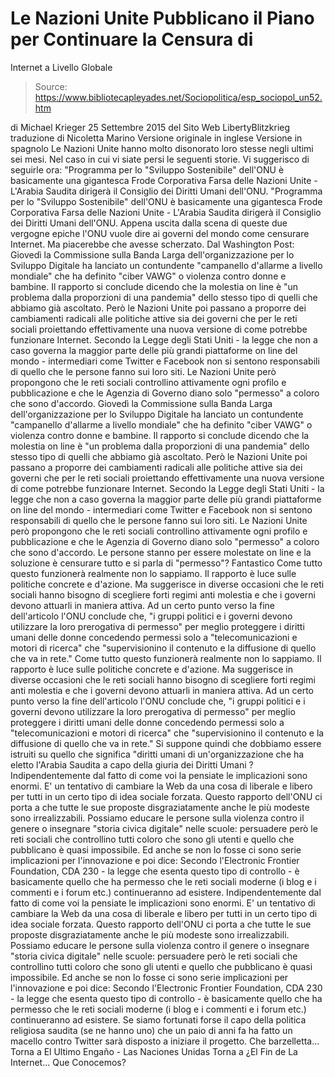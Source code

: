 # Le Nazioni Unite Pubblicano il Piano per Continuare la Censura di 
Internet a Livello Globale

> Source: https://www.bibliotecapleyades.net/Sociopolitica/esp_sociopol_un52.htm

di Michael Krieger
25 Settembre 2015
del Sito Web LibertyBlitzkrieg
traduzione di Nicoletta Marino
Versione originale in inglese
Versione in spagnolo
Le Nazioni Unite hanno molto disonorato loro stesse negli ultimi sei mesi.
Nel caso in cui vi siate persi le seguenti storie. Vi suggerisco di seguirle ora:
"Programma per lo "Sviluppo Sostenibile" dell'ONU è basicamente una gigantesca Frode Corporativa Farsa delle Nazioni Unite - L'Arabia Saudita dirigerà il Consiglio dei Diritti Umani dell'ONU.
"Programma per lo "Sviluppo Sostenibile" dell'ONU è basicamente una gigantesca Frode Corporativa
Farsa delle Nazioni Unite - L'Arabia Saudita dirigerà il Consiglio dei Diritti Umani dell'ONU.
Appena uscita dalla scena di queste due vergogne epiche l'ONU vuole dire ai governi del mondo come censurare Internet. Ma piacerebbe che avesse scherzato.
Dal Washington Post:
Giovedì la Commissione sulla Banda Larga dell'organizzazione per lo Sviluppo Digitale ha lanciato un contundente "campanello d'allarme a livello mondiale" che ha definito "ciber VAWG" o violenza contro donne e bambine. Il rapporto si conclude dicendo che la molestia on line è "un problema dalla proporzioni di una pandemia" dello stesso tipo di quelli che abbiamo già ascoltato. Però le Nazioni Unite poi passano a proporre dei cambiamenti radicali alle politiche attive sia dei governi che per le reti sociali proiettando effettivamente una nuova versione di come potrebbe funzionare Internet. Secondo la Legge degli Stati Uniti - la legge che non a caso governa la maggior parte delle più grandi piattaforme on line del mondo - intermediari come Twitter e Facebook non si sentono responsabili di quello che le persone fanno sui loro siti. Le Nazioni Unite però propongono che le reti sociali controllino attivamente ogni profilo e pubblicazione e che le Agenzia di Governo diano solo "permesso" a coloro che sono d'accordo.
Giovedì la Commissione sulla Banda Larga dell'organizzazione per lo Sviluppo Digitale ha lanciato un contundente "campanello d'allarme a livello mondiale" che ha definito "ciber VAWG" o violenza contro donne e bambine.
Il rapporto si conclude dicendo che la molestia on line è "un problema dalla proporzioni di una pandemia" dello stesso tipo di quelli che abbiamo già ascoltato.
Però le Nazioni Unite poi passano a proporre dei cambiamenti radicali alle politiche attive sia dei governi che per le reti sociali proiettando effettivamente una nuova versione di come potrebbe funzionare Internet.
Secondo la Legge degli Stati Uniti - la legge che non a caso governa la maggior parte delle più grandi piattaforme on line del mondo - intermediari come Twitter e Facebook non si sentono responsabili di quello che le persone fanno sui loro siti.
Le Nazioni Unite però propongono che le reti sociali controllino attivamente ogni profilo e pubblicazione e che le Agenzia di Governo diano solo "permesso" a coloro che sono d'accordo.
Le persone stanno per essere molestate on line e la soluzione è censurare tutto e si parla di "permesso"? Fantastico
Come tutto questo funzionerà realmente non lo sappiamo. Il rapporto è luce sulle politiche concrete e d'azione. Ma suggerisce in diverse occasioni che le reti sociali hanno bisogno di scegliere forti regimi anti molestia e che i governi devono attuarli in maniera attiva. Ad un certo punto verso la fine dell'articolo l'ONU conclude che, "i gruppi politici e i governi devono utilizzare la loro prerogativa di permesso" per meglio proteggere i diritti umani delle donne concedendo permessi solo a "telecomunicazioni e motori di ricerca" che "supervisionino il contenuto e la diffusione di quello che va in rete."
Come tutto questo funzionerà realmente non lo sappiamo. Il rapporto è luce sulle politiche concrete e d'azione.
Ma suggerisce in diverse occasioni che le reti sociali hanno bisogno di scegliere forti regimi anti molestia e che i governi devono attuarli in maniera attiva.
Ad un certo punto verso la fine dell'articolo l'ONU conclude che,
"i gruppi politici e i governi devono utilizzare la loro prerogativa di permesso" per meglio proteggere i diritti umani delle donne concedendo permessi solo a "telecomunicazioni e motori di ricerca" che "supervisionino il contenuto e la diffusione di quello che va in rete."
Si suppone quindi che dobbiamo essere istruiti su quello che significa "diritti umani di un'organizzazione che ha eletto l'Arabia Saudita a capo della giuria dei Diritti Umani ?
Indipendentemente dal fatto di come voi la pensiate le implicazioni sono enormi. E' un tentativo di cambiare la Web da una cosa di liberale e libero per tutti in un certo tipo di idea sociale forzata. Questo rapporto dell'ONU ci porta a che tutte le sue proposte disgraziatamente anche le più modeste sono irrealizzabili. Possiamo educare le persone sulla violenza contro il genere o insegnare "storia civica digitale" nelle scuole: persuadere però le reti sociali che controllino tutti coloro che sono gli utenti e quello che pubblicano è quasi impossibile. Ed anche se non lo fosse ci sono serie implicazioni per l'innovazione e poi dice: Secondo l'Electronic Frontier Foundation, CDA 230 - la legge che esenta questo tipo di controllo - è basicamente quello che ha permesso che le reti sociali moderne (i blog e i commenti e i forum etc.) continueranno ad esistere.
Indipendentemente dal fatto di come voi la pensiate le implicazioni sono enormi.
E' un tentativo di cambiare la Web da una cosa di liberale e libero per tutti in un certo tipo di idea sociale forzata.
Questo rapporto dell'ONU ci porta a che tutte le sue proposte disgraziatamente anche le più modeste sono irrealizzabili.
Possiamo educare le persone sulla violenza contro il genere o insegnare "storia civica digitale" nelle scuole: persuadere però le reti sociali che controllino tutti coloro che sono gli utenti e quello che pubblicano è quasi impossibile.
Ed anche se non lo fosse ci sono serie implicazioni per l'innovazione e poi dice:
Secondo l'Electronic Frontier Foundation, CDA 230 - la legge che esenta questo tipo di controllo - è basicamente quello che ha permesso che le reti sociali moderne (i blog e i commenti e i forum etc.) continueranno ad esistere.
Se siamo fortunati forse il capo della politica religiosa saudita (se ne hanno uno) che un paio di anni fa ha fatto un macello contro Twitter sarà disposto a iniziare il progetto.
Che barzelletta...
Torna a El Ultimo Engaño - Las Naciones Unidas
Torna a ¿El Fin de La Internet... Que Conocemos?

